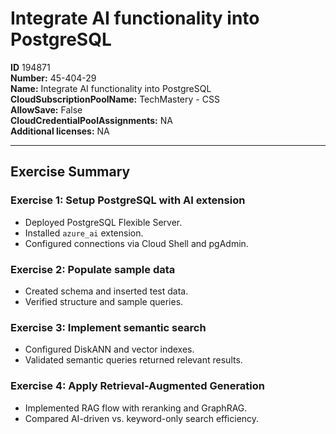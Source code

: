 # Integrate AI functionality into PostgreSQL

**ID** 194871  
**Number:** 45-404-29  
**Name:** Integrate AI functionality into PostgreSQL
**CloudSubscriptionPoolName:** TechMastery - CSS  
**AllowSave:** False  
**CloudCredentialPoolAssignments:** NA  
**Additional licenses:** NA  

---

## Exercise Summary

### Exercise 1: Setup PostgreSQL with AI extension
- Deployed PostgreSQL Flexible Server.  
- Installed `azure_ai` extension.  
- Configured connections via Cloud Shell and pgAdmin.  

### Exercise 2: Populate sample data
- Created schema and inserted test data.  
- Verified structure and sample queries.  

### Exercise 3: Implement semantic search
- Configured DiskANN and vector indexes.  
- Validated semantic queries returned relevant results.  

### Exercise 4: Apply Retrieval-Augmented Generation
- Implemented RAG flow with reranking and GraphRAG.  
- Compared AI-driven vs. keyword-only search efficiency.
